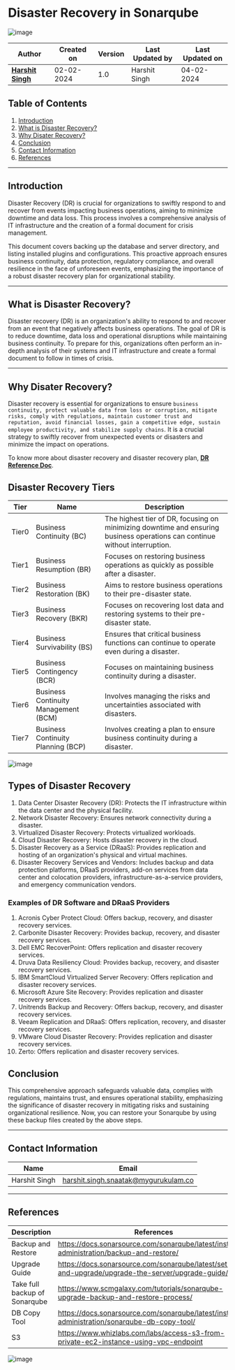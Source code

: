 # Disaster Recovery in Sonarqube
![image](https://github.com/avengers-p7/Documentation/assets/156056444/c0cf39b5-29d9-4af2-9752-c40fe09c8c5f)

| Author                                                           | Created on  | Version    | Last Updated by | Last Updated on |
| ---------------------------------------------------------------- | ----------- | ---------- | --------------- | --------------- |
| **[Harshit Singh](https://github.com/Panu-S-Harshit-Ninja-07)**  | 02-02-2024  | 1.0        | Harshit Singh   | 04-02-2024      |


## Table  of Contents

1. [Introduction](#Introduction)
2. [What is Disaster Recovery?](#What-is-Disaster-Recovery)
3. [Why Disater Recovery?](#Why-Disater-Recovery)
4. [Conclusion](#Conclusion)
5. [Contact Information](#Contact-Information)
6. [References](#References)
***

## Introduction 
Disaster Recovery (DR) is crucial for organizations to swiftly respond to and recover from events impacting business operations, aiming to minimize downtime and data loss. This process involves a comprehensive analysis of IT infrastructure and the creation of a formal document for crisis management. 

This document covers backing up the database and server directory, and listing installed plugins and configurations. This proactive approach ensures business continuity, data protection, regulatory compliance, and overall resilience in the face of unforeseen events, emphasizing the importance of a robust disaster recovery plan for organizational stability.
***
## What is Disaster Recovery?
Disaster recovery (DR) is an organization's ability to respond to and recover from an event that negatively affects business operations. The goal of DR is to reduce downtime, data loss and operational disruptions while maintaining business continuity. To prepare for this, organizations often perform an in-depth analysis of their systems and IT infrastructure and create a formal document to follow in times of crisis. 
***
## Why Disater Recovery?
Disaster recovery is essential for organizations to ensure `business continuity, protect valuable data from loss or corruption, mitigate risks, comply with regulations, maintain customer trust and reputation, avoid financial losses, gain a competitive edge, sustain employee productivity, and stabilize supply chains`. It is a crucial strategy to swiftly recover from unexpected events or disasters and minimize the impact on operations. 

To know more about disaster recovery and  disaster recovery plan, [**DR Reference Doc**](https://www.techtarget.com/searchdisasterrecovery/definition/disaster-recovery).
## Disaster Recovery Tiers
| Tier| Name | Description |
|------| -------------- | -------------|
| Tier0 | Business Continuity (BC) | The highest tier of DR, focusing on minimizing downtime and ensuring business operations can continue without interruption.
| Tier1 | Business Resumption (BR) | Focuses on restoring business operations as quickly as possible after a disaster.
| Tier2 | Business Restoration (BK) | Aims to restore business operations to their pre-disaster state.
| Tier3 | Business Recovery (BKR) | Focuses on recovering lost data and restoring systems to their pre-disaster state.
| Tier4 | Business Survivability (BS) | Ensures that critical business functions can continue to operate even during a disaster.
| Tier5 | Business Contingency (BCR) | Focuses on maintaining business continuity during a disaster.
| Tier6 | Business Continuity Management (BCM) | Involves managing the risks and uncertainties associated with disasters.
| Tier7 | Business Continuity Planning (BCP) | Involves creating a plan to ensure business continuity during a disaster.

![image](https://github.com/avengers-p7/Documentation/assets/156056444/137bf1fd-ca6b-4093-964a-de4311359cf0)


## Types of Disaster Recovery

1. Data Center Disaster Recovery (DR): Protects the IT infrastructure within the data center and the physical facility.
2. Network Disaster Recovery: Ensures network connectivity during a disaster.
3. Virtualized Disaster Recovery: Protects virtualized workloads.
4. Cloud Disaster Recovery: Hosts disaster recovery in the cloud.
5. Disaster Recovery as a Service (DRaaS): Provides replication and hosting of an organization's physical and virtual machines.
6. Disaster Recovery Services and Vendors: Includes backup and data protection platforms, DRaaS providers, add-on services from data center and colocation providers, infrastructure-as-a-service providers, and emergency communication vendors.

### Examples of DR Software and DRaaS Providers

1. Acronis Cyber Protect Cloud: Offers backup, recovery, and disaster recovery services.
2. Carbonite Disaster Recovery: Provides backup, recovery, and disaster recovery services.
3. Dell EMC RecoverPoint: Offers replication and disaster recovery services.
4. Druva Data Resiliency Cloud: Provides backup, recovery, and disaster recovery services.
5. IBM SmartCloud Virtualized Server Recovery: Offers replication and disaster recovery services.
6. Microsoft Azure Site Recovery: Provides replication and disaster recovery services.
7. Unitrends Backup and Recovery: Offers backup, recovery, and disaster recovery services.
8. Veeam Replication and DRaaS: Offers replication, recovery, and disaster recovery services.
9. VMware Cloud Disaster Recovery: Provides replication and disaster recovery services.
10. Zerto: Offers replication and disaster recovery services.

## Conclusion
This comprehensive approach safeguards valuable data, complies with regulations, maintains trust, and ensures operational stability, emphasizing the significance of disaster recovery in mitigating risks and sustaining organizational resilience. Now, you can restore your Sonarqube by using these backup files created by the above steps.
***

## Contact Information

|     Name         | Email  |
| -----------------| ------------------------------------ |
| Harshit Singh    | harshit.singh.snaatak@mygurukulam.co |
***

## References

| Description                   | References  
| ----------------------------- | ------------------------------------------------------------------- |
| Backup and Restore            | https://docs.sonarsource.com/sonarqube/latest/instance-administration/backup-and-restore/|
| Upgrade Guide                 | https://docs.sonarsource.com/sonarqube/latest/setup-and-upgrade/upgrade-the-server/upgrade-guide/ |
| Take full backup of Sonarqube | https://www.scmgalaxy.com/tutorials/sonarqube-upgrade-backup-and-restore-process/|
| DB Copy Tool                  | https://docs.sonarsource.com/sonarqube/latest/instance-administration/sonarqube-db-copy-tool/ |
| S3                            | https://www.whizlabs.com/labs/access-s3-from-private-ec2-instance-using-vpc-endpoint |
![image](https://github.com/avengers-p7/Documentation/assets/156056444/a0335bc4-61f5-4c21-9e67-61e3977195b0)
